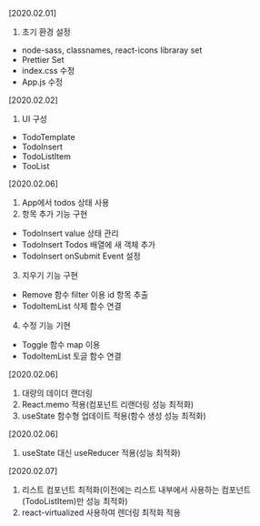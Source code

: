 [2020.02.01]
1. 초기 환경 설정
- node-sass, classnames, react-icons libraray set
- Prettier Set
- index.css 수정
- App.js 수정


[2020.02.02]
1. UI 구성
- TodoTemplate
- TodoInsert
- TodoListItem
- TooList

[2020.02.06]
1. App에서 todos 상태 사용
2. 항목 추가 기능 구현
- TodoInsert value 상태 관리
- TodoInsert Todos 배열에 새 객체 추가
- TodoInsert onSubmit Event 설정
3. 지우기 기능 구현
- Remove 함수 filter 이용 id 항목 추출
- TodoItemList 삭제 함수 연결
4. 수정 기능 기현
- Toggle 함수 map 이용 
- TodoItemList 토글 함수 연결

[2020.02.06]
1. 대량의 데이더 랜더링
2. React.memo 적용(컴포넌트 리랜더링 성능 최적화)
3. useState 함수형 업데이트 적용(함수 생성 성능 최적화)

[2020.02.06]
1. useState 대신 useReducer 적용(성능 최적화)

[2020.02.07]
1. 리스트 컴포넌트 최적화(이전에는 리스트 내부에서 사용하는 컴포넌트(TodoListItem)만 성능 최적화)
2. react-virtualized 사용하여 렌더링 최적화 적용